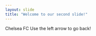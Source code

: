 ```yaml
---
layout: slide
title: "Welcome to our second slide!"
---
```

Chelsea FC 
Use the left arrow to go back!
